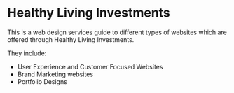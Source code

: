 # Healthy Living Investments

This is a web design services guide to different types of websites which are offered through Healthy Living Investments.  

They include:
- User Experience and Customer Focused Websites
- Brand Marketing websites
- Portfolio Designs
